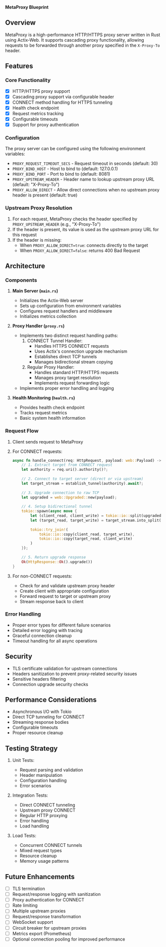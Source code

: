 **MetaProxy Blueprint**

## Overview
MetaProxy is a high-performance HTTP/HTTPS proxy server written in Rust using Actix-Web. It supports cascading proxy functionality, allowing requests to be forwarded through another proxy specified in the `X-Proxy-To` header.

## Features

### Core Functionality
- [x] HTTP/HTTPS proxy support
- [x] Cascading proxy support via configurable header
- [x] CONNECT method handling for HTTPS tunneling
- [x] Health check endpoint
- [x] Request metrics tracking
- [x] Configurable timeouts
- [x] Support for proxy authentication

### Configuration
The proxy server can be configured using the following environment variables:
- `PROXY_REQUEST_TIMEOUT_SECS` - Request timeout in seconds (default: 30)
- `PROXY_BIND_HOST` - Host to bind to (default: 127.0.0.1)
- `PROXY_BIND_PORT` - Port to bind to (default: 8081)
- `PROXY_UPSTREAM_HEADER` - Header name to lookup upstream proxy URL (default: "X-Proxy-To")
- `PROXY_ALLOW_DIRECT` - Allow direct connections when no upstream proxy header is present (default: true)

### Upstream Proxy Resolution
1. For each request, MetaProxy checks the header specified by `PROXY_UPSTREAM_HEADER` (e.g., "X-Proxy-To")
2. If the header is present, its value is used as the upstream proxy URL for this request
3. If the header is missing:
   - When `PROXY_ALLOW_DIRECT=true`: connects directly to the target
   - When `PROXY_ALLOW_DIRECT=false`: returns 400 Bad Request

## Architecture

### Components
1. **Main Server (`main.rs`)**
   - Initializes the Actix-Web server
   - Sets up configuration from environment variables
   - Configures request handlers and middleware
   - Initializes metrics collection

2. **Proxy Handler (`proxy.rs`)**
   - Implements two distinct request handling paths:
     1. CONNECT Tunnel Handler:
        - Handles HTTPS CONNECT requests
        - Uses Actix's connection upgrade mechanism
        - Establishes direct TCP tunnels
        - Manages bidirectional stream copying
     2. Regular Proxy Handler:
        - Handles standard HTTP/HTTPS requests
        - Manages proxy target resolution
        - Implements request forwarding logic
   - Implements proper error handling and logging

3. **Health Monitoring (`health.rs`)**
   - Provides health check endpoint
   - Tracks request metrics
   - Basic system health information

### Request Flow
1. Client sends request to MetaProxy
2. For CONNECT requests:
   ```rust
   async fn handle_connect(req: HttpRequest, payload: web::Payload) -> Result<HttpResponse, Error> {
       // 1. Extract target from CONNECT request
       let authority = req.uri().authority()?;
       
       // 2. Connect to target server (direct or via upstream)
       let target_stream = establish_tunnel(authority).await?;
       
       // 3. Upgrade connection to raw TCP
       let upgraded = web::Upgraded::new(payload);
       
       // 4. Setup bidirectional tunnel
       tokio::spawn(async move {
           let (client_read, client_write) = tokio::io::split(upgraded);
           let (target_read, target_write) = target_stream.into_split();
           
           tokio::try_join!(
               tokio::io::copy(client_read, target_write),
               tokio::io::copy(target_read, client_write)
           )
       });
       
       // 5. Return upgrade response
       Ok(HttpResponse::Ok().upgrade())
   }
   ```

3. For non-CONNECT requests:
   - Check for and validate upstream proxy header
   - Create client with appropriate configuration
   - Forward request to target or upstream proxy
   - Stream response back to client

### Error Handling
- Proper error types for different failure scenarios
- Detailed error logging with tracing
- Graceful connection cleanup
- Timeout handling for all async operations

## Security
- TLS certificate validation for upstream connections
- Headers sanitization to prevent proxy-related security issues
- Sensitive headers filtering
- Connection upgrade security checks

## Performance Considerations
- Asynchronous I/O with Tokio
- Direct TCP tunneling for CONNECT
- Streaming response bodies
- Configurable timeouts
- Proper resource cleanup

## Testing Strategy
1. Unit Tests:
   - Request parsing and validation
   - Header manipulation
   - Configuration handling
   - Error scenarios

2. Integration Tests:
   - Direct CONNECT tunneling
   - Upstream proxy CONNECT
   - Regular HTTP proxying
   - Error handling
   - Load handling

3. Load Tests:
   - Concurrent CONNECT tunnels
   - Mixed request types
   - Resource cleanup
   - Memory usage patterns

## Future Enhancements
- [ ] TLS termination
- [ ] Request/response logging with sanitization
- [ ] Proxy authentication for CONNECT
- [ ] Rate limiting
- [ ] Multiple upstream proxies
- [ ] Request/response transformation
- [ ] WebSocket support
- [ ] Circuit breaker for upstream proxies
- [ ] Metrics export (Prometheus)
- [ ] Optional connection pooling for improved performance

